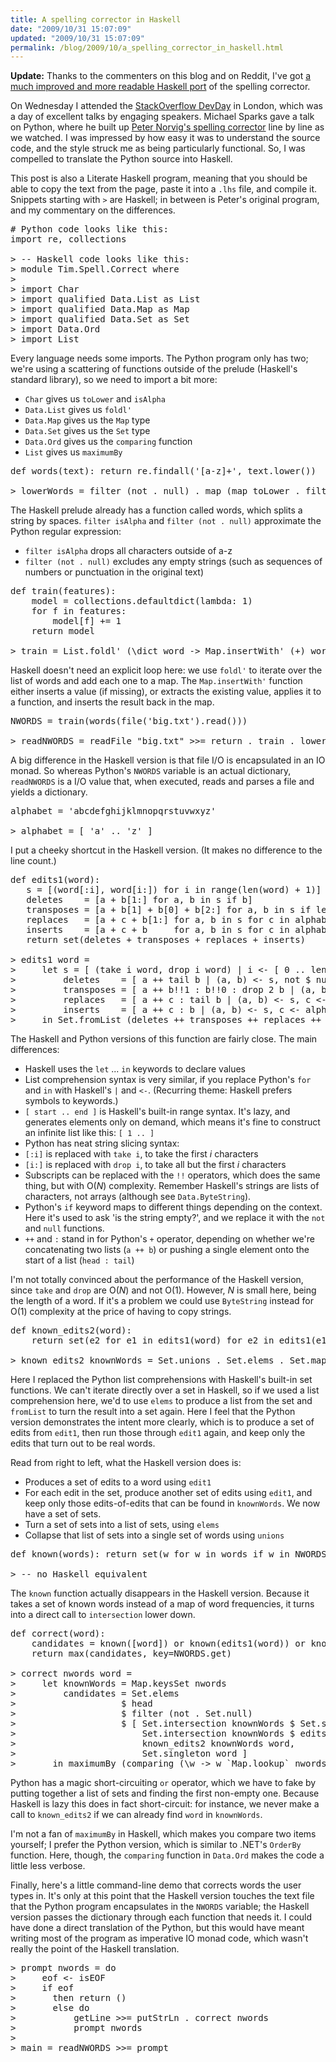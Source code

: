 ```yaml
---
title: A spelling corrector in Haskell
date: "2009/10/31 15:07:09"
updated: "2009/10/31 15:07:09"
permalink: /blog/2009/10/a_spelling_corrector_in_haskell.html
---
```

<strong class="alt">Update:</strong> Thanks to the commenters on this blog and on Reddit, I've got [a much improved and more readable Haskell port](http://www.partario.com/blog/2009/11/an-improved-spelling-corrector-in-haskell.html) of the spelling corrector.

On Wednesday I attended the [StackOverflow DevDay](http://stackoverflow.carsonified.com/events/london/) in London, which was a day of excellent talks by engaging speakers. Michael Sparks gave a talk on Python, where he built up [Peter Norvig's spelling corrector](http://www.norvig.com/spell-correct.html) line by line as we watched. I was impressed by how easy it was to understand the source code, and the style struck me as being particularly functional. So, I was compelled to translate the Python source into Haskell.

This post is also a Literate Haskell program, meaning that you should be able to copy the text from the page, paste it into a `.lhs` file, and compile it. Snippets starting with `>` are Haskell; in between is Peter's original program, and my commentary on the differences.

<pre>
# Python code looks like this:
import re, collections

> -- Haskell code looks like this:
> module Tim.Spell.Correct where
>
> import Char
> import qualified Data.List as List
> import qualified Data.Map as Map
> import qualified Data.Set as Set
> import Data.Ord
> import List
</pre>

Every language needs some imports. The Python program only has two; we're using a scattering of functions outside of the prelude (Haskell's standard library), so we need to import a bit more:

* `Char` gives us `toLower` and `isAlpha`
* `Data.List` gives us `foldl'`
* `Data.Map` gives us the `Map` type
* `Data.Set` gives us the `Set` type
* `Data.Ord` gives us the `comparing` function
* `List` gives us `maximumBy`

<pre>
def words(text): return re.findall('[a-z]+', text.lower())

> lowerWords = filter (not . null) . map (map toLower . filter isAlpha) . words
</pre>

The Haskell prelude already has a function called words, which splits a string by spaces. `filter isAlpha` and `filter (not . null)` approximate the Python regular expression:

* `filter isAlpha` drops all characters outside of a-z
* `filter (not . null)` excludes any empty strings (such as sequences of numbers or punctuation in the original text)

<pre>
def train(features):
    model = collections.defaultdict(lambda: 1)
    for f in features:
        model[f] += 1
    return model

> train = List.foldl' (\dict word -> Map.insertWith' (+) word (1::Int) dict) Map.empty 
</pre>

Haskell doesn't need an explicit loop here: we use `foldl'` to iterate over the list of words and add each one to a map. The `Map.insertWith'` function either inserts a value (if missing), or extracts the existing value, applies it to a function, and inserts the result back in the map.

<pre>
NWORDS = train(words(file('big.txt').read()))

> readNWORDS = readFile "big.txt" >>= return . train . lowerWords
</pre>

A big difference in the Haskell version is that file I/O is encapsulated in an IO monad. So whereas Python's `NWORDS` variable is an actual dictionary, `readNWORDS` is a I/O value that, when executed, reads and parses a file and yields a dictionary.

<pre>
alphabet = 'abcdefghijklmnopqrstuvwxyz'

> alphabet = [ 'a' .. 'z' ]
</pre>

I put a cheeky shortcut in the Haskell version. (It makes no difference to the line count.)

<pre>
def edits1(word):
   s = [(word[:i], word[i:]) for i in range(len(word) + 1)]
   deletes    = [a + b[1:] for a, b in s if b]
   transposes = [a + b[1] + b[0] + b[2:] for a, b in s if len(b)>1]
   replaces   = [a + c + b[1:] for a, b in s for c in alphabet if b]
   inserts    = [a + c + b     for a, b in s for c in alphabet]
   return set(deletes + transposes + replaces + inserts)

> edits1 word =
>     let s = [ (take i word, drop i word) | i <- [ 0 .. length word ] ]
>         deletes    = [ a ++ tail b | (a, b) <- s, not $ null b ]
>         transposes = [ a ++ b!!1 : b!!0 : drop 2 b | (a, b) <- s, not $ null b, not $ null $ tail b ]
>         replaces   = [ a ++ c : tail b | (a, b) <- s, c <- alphabet, not $ null b ]
>         inserts    = [ a ++ c : b | (a, b) <- s, c <- alphabet ]
>     in Set.fromList (deletes ++ transposes ++ replaces ++ inserts)
</pre>

The Haskell and Python versions of this function are fairly close. The main differences:

* Haskell uses the `let` ... `in` keywords to declare values
* List comprehension syntax is very similar, if you replace Python's `for` and `in` with Haskell's `|` and `<-`. (Recurring theme: Haskell prefers symbols to keywords.)
* `[ start .. end ]` is Haskell's built-in range syntax. It's lazy, and generates elements only on demand, which means it's fine to construct an infinite list like this: `[ 1 .. ]`
* Python has neat string slicing syntax:
 * `[:i]` is replaced with `take i`, to take the first _i_ characters
 * `[i:]` is replaced with `drop i`, to take all but the first _i_ characters
 * Subscripts can be replaced with the `!!` operators, which does the same thing, but with O(_N_) complexity. Remember Haskell's strings are lists of characters, not arrays (although see `Data.ByteString`).
* Python's `if` keyword maps to different things depending on the context. Here it's used to ask 'is the string empty?', and we replace it with the `not` and `null` functions.
* `++` and `:` stand in for Python's `+` operator, depending on whether we're concatenating two lists (`a ++ b`) or pushing a single element onto the start of a list (`head : tail`)

I'm not totally convinced about the performance of the Haskell version, since `take` and `drop` are O(_N_) and not O(1). However, _N_ is small here, being the length of a word. If it's a problem we could use `ByteString` instead for O(1) complexity at the price of having to copy strings.

<pre>
def known_edits2(word):
    return set(e2 for e1 in edits1(word) for e2 in edits1(e1) if e2 in NWORDS)

> known_edits2 knownWords = Set.unions . Set.elems . Set.map (Set.intersection knownWords . edits1) . edits1
</pre>

Here I replaced the Python list comprehensions with Haskell's built-in set functions. We can't iterate directly over a set in Haskell, so if we used a list comprehension here, we'd to use `elems` to produce a list from the set and `fromList` to turn the result into a set again. Here I feel that the Python version demonstrates the intent more clearly, which is to produce a set of edits from `edit1`, then run those through `edit1` again, and keep only the edits that turn out to be real words.

Read from right to left, what the Haskell version does is:

* Produces a set of edits to a word using `edit1`
* For each edit in the set, produce another set of edits using `edit1`, and keep only those edits-of-edits that can be found in `knownWords`. We now have a set of sets.
* Turn a set of sets into a list of sets, using `elems`
* Collapse that list of sets into a single set of words using `unions`

<pre>
def known(words): return set(w for w in words if w in NWORDS)

> -- no Haskell equivalent
</pre>

The `known` function actually disappears in the Haskell version. Because it takes a set of known words instead of a map of word frequencies, it turns into a direct call to `intersection` lower down.

<pre>
def correct(word):
    candidates = known([word]) or known(edits1(word)) or known_edits2(word) or [word]
    return max(candidates, key=NWORDS.get)

> correct nwords word = 
>     let knownWords = Map.keysSet nwords
>         candidates = Set.elems
>                    $ head
>                    $ filter (not . Set.null)
>                    $ [ Set.intersection knownWords $ Set.singleton word,
>                        Set.intersection knownWords $ edits1 word,
>                        known_edits2 knownWords word,
>                        Set.singleton word ]
>       in maximumBy (comparing (\w -> w `Map.lookup` nwords)) candidates
</pre>

Python has a magic short-circuiting `or` operator, which we have to fake by putting together a list of sets and finding the first non-empty one. Because Haskell is lazy this does in fact short-circuit: for instance, we never make a call to `known_edits2` if we can already find `word` in `knownWords`.

I'm not a fan of `maximumBy` in Haskell, which makes you compare two items yourself; I prefer the Python version, which is similar to .NET's `OrderBy` function. Here, though, the `comparing` function in `Data.Ord` makes the code a little less verbose.

Finally, here's a little command-line demo that corrects words the user types in. It's only at this point that the Haskell version touches the text file that the Python program encapsulates in the `NWORDS` variable; the Haskell version passes the dictionary through each function that needs it. I could have done a direct translation of the Python, but this would have meant writing most of the program as imperative IO monad code, which wasn't really the point of the Haskell translation.

<pre>
> prompt nwords = do
>     eof <- isEOF
>     if eof
>       then return ()
>       else do
>           getLine >>= putStrLn . correct nwords
>           prompt nwords
> 
> main = readNWORDS >>= prompt
</pre>

